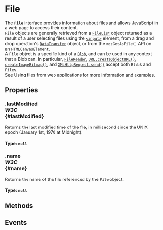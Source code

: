 # File

<div class='overview'>The <strong><code>File</code></strong> interface provides information about files and allows JavaScript in a web page to access their content.</div>

<div class='overview'><code>File</code> objects are generally retrieved from a <a href="/en-US/docs/Web/API/FileList" title="An object of this type is returned by the files property of the HTML <input> element; this lets you access the list of files selected with the <input type=&quot;file&quot;> element. It's also used for a list of files dropped into web content when using the drag and drop API; see the DataTransfer object for details on this usage."><code>FileList</code></a> object returned as a result of a user selecting files using the&nbsp;<a href="/en-US/docs/Web/HTML/Element/input" title="The HTML <input> element is used to create interactive controls for web-based forms in order to accept data from the user; a wide variety of types of input data and control widgets are available, depending on the device and user agent. "><code>&lt;input&gt;</code></a>&nbsp;element, from a drag and drop operation's <a href="/en-US/docs/Web/API/DataTransfer" title="The DataTransfer object is used to hold the data that is being dragged during a drag and drop operation. It may hold one or more data items, each of one or more data types. For more information about drag and drop, see HTML Drag and Drop API."><code>DataTransfer</code></a> object, or from the&nbsp;<code>mozGetAsFile()</code>&nbsp;API on an&nbsp;<a href="/en-US/docs/Web/API/HTMLCanvasElement" title="The HTMLCanvasElement interface provides properties and methods for manipulating the layout and presentation of <canvas> elements. The HTMLCanvasElement interface also inherits the properties and methods of the HTMLElement interface."><code>HTMLCanvasElement</code></a>.</div>

<div class='overview'>A <code>File</code> object is a specific kind of a <a href="/en-US/docs/Web/API/Blob" title="A Blob object represents a file-like object of immutable, raw data; they can be read as text or binary data, or converted into a ReadableStream so its methods can be used for processing the data. Blobs can represent data that isn't necessarily in a JavaScript-native format. The File interface is based on Blob, inheriting blob functionality and expanding it to support files on the user's system."><code>Blob</code></a>, and can be used in any context that a Blob can. In particular, <a href="/en-US/docs/Web/API/FileReader" title="The FileReader object lets web applications asynchronously read the contents of files (or raw data buffers) stored on the user's computer, using File or Blob objects to specify the file or data to read."><code>FileReader</code></a>, <a href="/en-US/docs/Web/API/URL/createObjectURL" title="The URL.createObjectURL() static method creates a DOMString containing a&nbsp;URL representing the object given in the parameter. The URL lifetime is tied to the document in the window on which it was created. The new object URL represents the specified File object or Blob object."><code>URL.createObjectURL()</code></a>, <a href="/en-US/docs/Web/API/ImageBitmapFactories/createImageBitmap" title="The documentation about this has not yet been written; please consider contributing!"><code>createImageBitmap()</code></a>, and <a href="/en-US/docs/Web/API/XMLHttpRequest#send()" title=""><code>XMLHttpRequest.send()</code></a> accept both <code>Blob</code>s and <code>File</code>s.</div>

<div class='overview'>See <a href="/en-US/docs/Using_files_from_web_applications">Using files from web applications</a> for more information and examples.</div>

## Properties

### .lastModified <div class="specs"><i>W3C</i></div> {#lastModified}

Returns the last modified time of the file, in millisecond since the UNIX epoch (January 1st, 1970 at Midnight).

#### **Type**: `null`

### .name <div class="specs"><i>W3C</i></div> {#name}

Returns the name of the file referenced by the <code>File</code> object.

#### **Type**: `null`

## Methods

## Events
